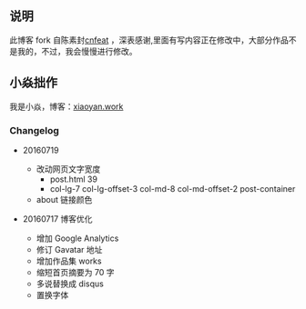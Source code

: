 ## 说明

此博客 fork 自陈素封[cnfeat](http://cnfeat.com/) ，深表感谢,里面有写内容正在修改中，大部分作品不是我的，不过，我会慢慢进行修改。

## 小焱拙作

我是小焱，博客：[xiaoyan.work](xiaoyan.work)




### Changelog




- 20160719
	+ 改动网页文字宽度
		+ post.html 39
		+ col-lg-7 col-lg-offset-3 col-md-8 col-md-offset-2 post-container
	+ about 链接颜色

- 20160717 博客优化
	- 增加 Google Analytics
	* 修订 Gavatar 地址
	* 增加作品集 works
	* 缩短首页摘要为 70 字
	* 多说替换成 disqus
	* 置换字体
